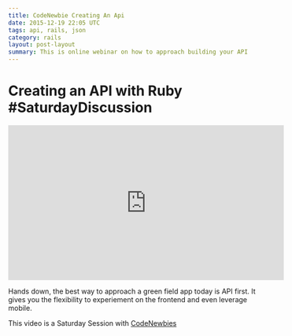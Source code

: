 ```yaml
---
title: CodeNewbie Creating An Api
date: 2015-12-19 22:05 UTC
tags: api, rails, json
category: rails
layout: post-layout
summary: This is online webinar on how to approach building your API 
---
```

# Creating an API with Ruby #SaturdayDiscussion 

<iframe width="560" height="315" src="https://www.youtube.com/embed/IeumRqrNfZ8" frameborder="0" allowfullscreen></iframe>

Hands down, the best way to approach a green field app today is API
first. It gives you the flexibility to experiement on the frontend and
even leverage mobile.

This video is a Saturday Session with
[CodeNewbies](http://codenewbie.org)
